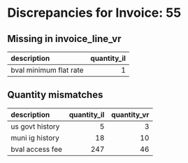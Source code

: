 # Discrepancies for Invoice: 55

## Missing in invoice_line_vr

| description            |   quantity_il |
|:-----------------------|--------------:|
| bval minimum flat rate |             1 |

## Quantity mismatches

| description     |   quantity_il |   quantity_vr |
|:----------------|--------------:|--------------:|
| us govt history |             5 |             3 |
| muni ig history |            18 |            10 |
| bval access fee |           247 |            46 |
